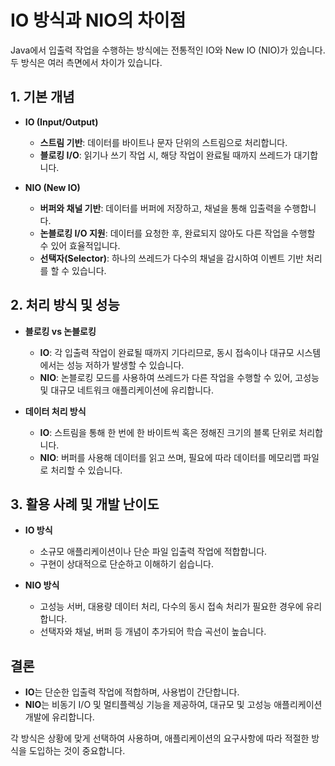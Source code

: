 # IO 방식과 NIO의 차이점

Java에서 입출력 작업을 수행하는 방식에는 전통적인 IO와 New IO (NIO)가 있습니다. 두 방식은 여러 측면에서 차이가 있습니다.

## 1. 기본 개념
- **IO (Input/Output)**
    - **스트림 기반**: 데이터를 바이트나 문자 단위의 스트림으로 처리합니다.
    - **블로킹 I/O**: 읽기나 쓰기 작업 시, 해당 작업이 완료될 때까지 쓰레드가 대기합니다.

- **NIO (New IO)**
    - **버퍼와 채널 기반**: 데이터를 버퍼에 저장하고, 채널을 통해 입출력을 수행합니다.
    - **논블로킹 I/O 지원**: 데이터를 요청한 후, 완료되지 않아도 다른 작업을 수행할 수 있어 효율적입니다.
    - **선택자(Selector)**: 하나의 쓰레드가 다수의 채널을 감시하여 이벤트 기반 처리를 할 수 있습니다.

## 2. 처리 방식 및 성능
- **블로킹 vs 논블로킹**
    - **IO**: 각 입출력 작업이 완료될 때까지 기다리므로, 동시 접속이나 대규모 시스템에서는 성능 저하가 발생할 수 있습니다.
    - **NIO**: 논블로킹 모드를 사용하여 쓰레드가 다른 작업을 수행할 수 있어, 고성능 및 대규모 네트워크 애플리케이션에 유리합니다.

- **데이터 처리 방식**
    - **IO**: 스트림을 통해 한 번에 한 바이트씩 혹은 정해진 크기의 블록 단위로 처리합니다.
    - **NIO**: 버퍼를 사용해 데이터를 읽고 쓰며, 필요에 따라 데이터를 메모리맵 파일로 처리할 수 있습니다.

## 3. 활용 사례 및 개발 난이도
- **IO 방식**
    - 소규모 애플리케이션이나 단순 파일 입출력 작업에 적합합니다.
    - 구현이 상대적으로 단순하고 이해하기 쉽습니다.

- **NIO 방식**
    - 고성능 서버, 대용량 데이터 처리, 다수의 동시 접속 처리가 필요한 경우에 유리합니다.
    - 선택자와 채널, 버퍼 등 개념이 추가되어 학습 곡선이 높습니다.

## 결론
- **IO**는 단순한 입출력 작업에 적합하며, 사용법이 간단합니다.
- **NIO**는 비동기 I/O 및 멀티플렉싱 기능을 제공하여, 대규모 및 고성능 애플리케이션 개발에 유리합니다.

각 방식은 상황에 맞게 선택하여 사용하며, 애플리케이션의 요구사항에 따라 적절한 방식을 도입하는 것이 중요합니다.
